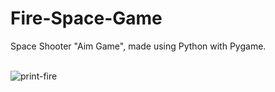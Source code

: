 # Fire-Space-Game
Space Shooter "Aim Game", made using Python with Pygame.<br><br>

![print-fire](https://github.com/Pixelikas/Fire-Space-Game/assets/67108278/f21c6165-9dc7-4798-9900-d596c0ce08eb)



